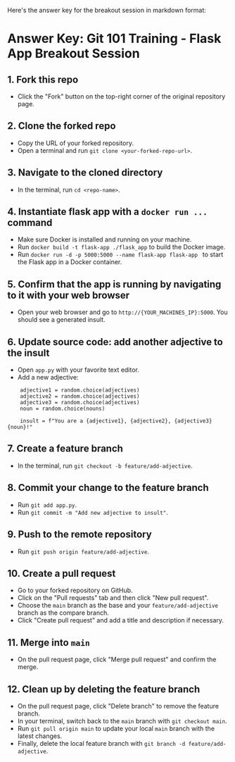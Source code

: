 Here's the answer key for the breakout session in markdown format:

# Answer Key: Git 101 Training - Flask App Breakout Session

## 1. Fork this repo
- Click the "Fork" button on the top-right corner of the original repository page.

## 2. Clone the forked repo
- Copy the URL of your forked repository.
- Open a terminal and run `git clone <your-forked-repo-url>`.

## 3. Navigate to the cloned directory
- In the terminal, run `cd <repo-name>`.

## 4. Instantiate flask app with a `docker run ...` command
- Make sure Docker is installed and running on your machine.
- Run `docker build -t flask-app ./flask_app` to build the Docker image.
- Run `docker run -d -p 5000:5000 --name flask-app flask-app ` to start the Flask app in a Docker container.

## 5. Confirm that the app is running by navigating to it with your web browser
- Open your web browser and go to `http://{YOUR_MACHINES_IP}:5000`. You should see a generated insult.

## 6. Update source code: add another adjective to the insult
- Open `app.py` with your favorite text editor.
- Add a new adjective:
```
    adjective1 = random.choice(adjectives)
    adjective2 = random.choice(adjectives)
    adjective3 = random.choice(adjectives)
    noun = random.choice(nouns)

    insult = f"You are a {adjective1}, {adjective2}, {adjective3} {noun}!"
```

## 7. Create a feature branch
- In the terminal, run `git checkout -b feature/add-adjective`.

## 8. Commit your change to the feature branch
- Run `git add app.py`.
- Run `git commit -m "Add new adjective to insult"`.

## 9. Push to the remote repository
- Run `git push origin feature/add-adjective`.

## 10. Create a pull request
- Go to your forked repository on GitHub.
- Click on the "Pull requests" tab and then click "New pull request".
- Choose the `main` branch as the base and your `feature/add-adjective` branch as the compare branch.
- Click "Create pull request" and add a title and description if necessary.

## 11. Merge into `main`
- On the pull request page, click "Merge pull request" and confirm the merge.

## 12. Clean up by deleting the feature branch
- On the pull request page, click "Delete branch" to remove the feature branch.
- In your terminal, switch back to the `main` branch with `git checkout main`.
- Run `git pull origin main` to update your local `main` branch with the latest changes.
- Finally, delete the local feature branch with `git branch -d feature/add-adjective`.